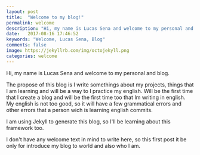 ```yaml
---
layout: post
title:  "Welcome to my blog!"
permalink: welcome
description: "Hi, my name is Lucas Sena and welcome to my personal and blog."
date:   2017-08-16 17:46:52
keywords: "Welcome, Lucas Sena, Blog"
comments: false
image: https://jekyllrb.com/img/octojekyll.png
categories: welcome
---
```


Hi, my name is Lucas Sena and welcome to my personal and blog.

The propose of this blog is I write somethings about my projects, things that I am learning and will be a way to I practice my english. Will be the first time that I create a blog and will be the first time too that Im writing in english. My english is not too good, so it will have a few grammatical errors and other errors that a person wich is learning english commits.

I am using Jekyll to generate this blog, so I'll be learning about this framework too.

I don't have any welcome text in mind to write here, so this first post it be only for introduce my blog to world and also who I am.
